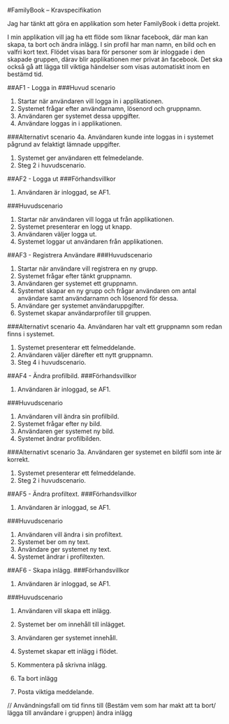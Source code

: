 #FamilyBook – Kravspecifikation 

Jag har tänkt att göra en applikation som heter FamilyBook i detta projekt.

I min applikation vill jag ha ett flöde som liknar facebook, där man kan skapa, ta bort och ändra inlägg.
I sin profil har man namn, en bild och en valfri kort text. 
Flödet visas bara för personer som är inloggade i den skapade gruppen, därav blir applikationen mer privat än facebook.
Det ska också gå att lägga till viktiga händelser som visas automatiskt inom en bestämd tid. 

##AF1 - Logga in 
###Huvud scenario
1. Startar när användaren vill logga in i applikationen.
2. Systemet frågar efter användarnamn, lösenord och gruppnamn.
3. Användaren ger systemet dessa uppgifter.
4. Användare loggas in i applikationen.

###Alternativt scenario
4a. Användaren kunde inte loggas in i systemet pågrund av felaktigt lämnade uppgifter.
  1. Systemet ger användaren ett felmedelande.
  2. Steg 2 i huvudscenario. 
  
##AF2 - Logga ut
###Förhandsvillkor
1. Användaren är inloggad, se AF1.

###Huvudscenario
1. Startar när användaren vill logga ut från applikationen. 
2. Systemet presenterar en logg ut knapp.
3. Användaren väljer logga ut. 
4. Systemet loggar ut användaren från applikationen.

##AF3 - Registrera Användare
###Huvudscenario
1. Startar när användare vill registrera en ny grupp. 
2. Systemet frågar efter tänkt gruppnamn.
3. Användaren ger systemet ett gruppnamn.
4. Systemet skapar en ny grupp och frågar användaren om antal användare samt användarnamn och lösenord för dessa.
5. Användare ger systemet användaruppgifter. 
6. Systemet skapar användarprofiler till gruppen.

###Alternativt scenario
4a. Användaren har valt ett gruppnamn som redan finns i systemet.
  1. Systemet presenterar ett felmeddelande.
  2. Användaren väljer därefter ett nytt gruppnamn.
  3. Steg 4 i huvudscenario. 
  

##AF4 - Ändra profilbild.
###Förhandsvillkor
1. Användaren är inloggad, se AF1.

###Huvudscenario
1. Användaren vill ändra sin profilbild.
2. Systemet frågar efter ny bild.
3. Användaren ger systemet ny bild.
4. Systemet ändrar profilbilden. 

###Alternativt scenario
3a. Användaren ger systemet en bildfil som inte är korrekt.
  1. Systemet presenterar ett felmeddelande.
  2. Steg 2 i huvudscenario. 
  
##AF5 - Ändra profiltext.
###Förhandsvillkor
1. Användaren är inloggad, se AF1.

###Huvudscenario
1. Användaren vill ändra i sin profiltext.
2. Systemet ber om ny text.
3. Användare ger systemet ny text.
4. Systemet ändrar i profiltexten.

##AF6 - Skapa inlägg.
###Förhandsvillkor
1. Användaren är inloggad, se AF1.

###Huvudscenario
1. Användaren vill skapa ett inlägg.
2. Systemet ber om innehåll till inlägget.
3. Användaren ger systemet innehåll.
4. Systemet skapar ett inlägg i flödet. 


4. Kommentera på skrivna inlägg.
5. Ta bort inlägg
7. Posta viktiga meddelande. 

// Användningsfall om tid finns till
(Bestäm vem som har makt att ta bort/ lägga till användare i gruppen)
ändra inlägg
